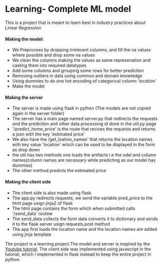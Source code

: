 # Learning- Complete ML model
This is a project that is meant to learn best in industry practices about Linear Regression
 #### Making the model:
 - We Preprocess by dropping irrelevant columns, and fill the na values where possible and drop some na values
 - We clean the columns making the values as same represenation and casting them into required datatypes
 - Add some columns and grouping some rows for better prediction
 - Removing outliers in data using common and domain knowledge
 - Using dummies to do one hot encoding of categorical column 'location'
 - Make the model
 
 #### Making the server
 - The server is made using flask in python (The models are not copied again in the server folder)
 - The server has a main page named server.py that redirects the requests and the prediction and other data processing id done in the util.py page
 - '/predict_home_price' is the route that recives the requests and returns a json with the key 'estimated price' 
 - We also have the /get_loation_names' that returns the location names with key value 'location' which can be used to be displayed in the form as drop down 
 - the util has two methods one loads the artifacts i.e the odel and column names(column names are necessary while predicting as our model has dummies)
 - The other method predicts the estimated price
 
 #### Making the client side
 - The client side is also made using flask
 - The app.py redirects requests, we send the variable pred_price to the html page usign jinja2 of flask
 - The html page contains the form which when submitted calls '/send_data' routine
 - The send_data collects the form data converts it to dictionary and sends it to the flask server usign requests.post method
 - The app first loads the location name and the location names are added using jinja template
 
 
 
 
 The project is a learning project.The model and server is inspired by the [Youtube tutorial](https://www.youtube.com/watch?v=rdfbcdP75KI&list=PLeo1K3hjS3uu7clOTtwsp94PcHbzqpAdg). The client side was implemented using javascript in the tutorial, which I implemented in flask instead to keep the entire project in python.
